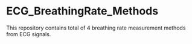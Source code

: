 # ECG_BreathingRate_Methods
This repository contains total of 4 breathing rate measurement methods from ECG signals.
